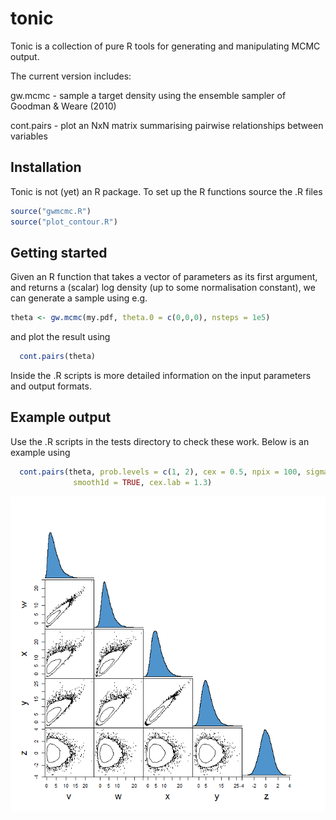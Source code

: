 # tonic

Tonic is a collection of pure R tools for generating and manipulating MCMC output. 

The current version includes:

 gw.mcmc    - sample a target density using the ensemble sampler of Goodman & Weare (2010)

 cont.pairs - plot an NxN matrix summarising pairwise relationships between variables

## Installation

Tonic is not (yet) an R package. To set up the R functions source the .R files

```R
source("gwmcmc.R")
source("plot_contour.R")
```

## Getting started

Given an R function that takes a vector of parameters as its first argument, and returns a (scalar) log density (up to some normalisation constant), we can generate a sample using e.g.

```R
theta <- gw.mcmc(my.pdf, theta.0 = c(0,0,0), nsteps = 1e5)
```

and plot the result using

```R
  cont.pairs(theta)
```

Inside the .R scripts is more detailed information on the input parameters and output formats.

## Example output

Use the .R scripts in the tests directory to check these work. Below is an example using

```R
  cont.pairs(theta, prob.levels = c(1, 2), cex = 0.5, npix = 100, sigma = TRUE,
              smooth1d = TRUE, cex.lab = 1.3)
```

![example](figures/ContPairs_test.png)
